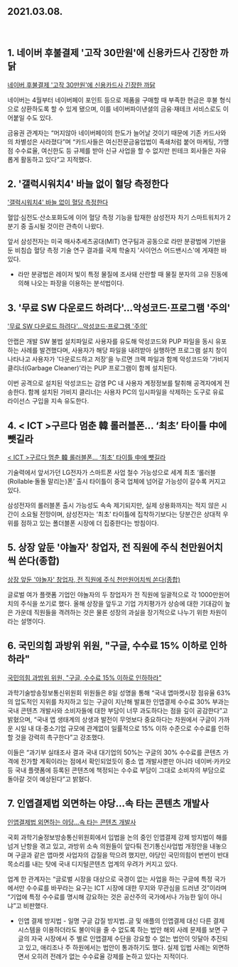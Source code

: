 ## 2021.03.08.

​    

## 1. 네이버 후불결제 '고작 30만원'에 신용카드사 긴장한 까닭

[네이버 후불결제 '고작 30만원'에 신용카드사 긴장한 까닭](https://post.naver.com/viewer/postView.nhn?volumeNo=30816348&memberNo=30808112)

네이버는 4월부터 네이버페이 포인트 등으로 제품을 구매할 때 부족한 현금은 후불 형식으로 상환하도록 할 수 있게 됐으며, 이를 네이버파이낸셜의 금융·재테크 서비스로도 이어붙일 수도 있다.

금융권 관계자는 “머지않아 네이버페이의 한도가 늘어날 것이기 때문에 기존 카드사와의 차별성은 사라졌다”며 “카드사들은 여신전문금융업법이 족쇄처럼 붙어 마케팅, 가맹점 수수료율, 여신한도 등 규제를 받아 신규 사업을 할 수 없지만 핀테크 회사들은 자유롭게 활동하고 있다”고 지적했다.



## 2. '갤럭시워치4' 바늘 없이 혈당 측정한다

['갤럭시워치4' 바늘 없이 혈당 측정한다](https://news.naver.com/main/read.nhn?mode=LSD&mid=shm&sid1=105&oid=008&aid=0004553446)

혈압·심전도·산소포화도에 이어 혈당 측정 기능을 탑재한 삼성전자 차기 스마트워치가 2분기 중 출시될 것이란 관측이 나왔다.

앞서 삼성전자는 미국 매사추세츠공대(MIT) 연구팀과 공동으로 라만 분광법에 기반을 둔 비침습 혈당 측정 기술 연구 결과를 국제 학술지 '사이언스 어드밴시스'에 게재한 바 있다. 

- 라만 분광법은 레이저 빛이 특정 물질에 조사돼 산란할 때 물질 분자의 고유 진동에 의해 나오는 파장을 이용하는 분석법이다. 



## 3. '무료 SW 다운로드 하려다'…악성코드·프로그램 '주의'

['무료 SW 다운로드 하려다'…악성코드·프로그램 '주의'](https://news.naver.com/main/read.nhn?mode=LSD&mid=shm&sid1=105&oid=031&aid=0000587025)

안랩은 개발 SW 불법 설치파일로 사용자를 유도해 악성코드와 PUP 파일을 동시 유포하는 사례를 발견했다며, 사용자가 해당 파일을 내려받아 실행하면 프로그램 설치 창이 나타나고 사용자가 '다운로드하고 저장'을 누르면 크랙 파일과 함께 악성코드와 '가비지 클리너(Garbage Cleaner)'라는 PUP 프로그램이 함께 설치된다.

이번 공격으로 설치된 악성코드는 감염 PC 내 사용자 계정정보를 탈취해 공격자에게 전송한다. 함께 설치된 가비지 클리너는 사용자 PC의 임시파일을 삭제하는 도구로 유료 라이선스 구입을 지속 유도한다.



## 4. < ICT >구르다 멈춘 韓 롤러블폰… ‘최초’ 타이틀 中에 뺏길라

[< ICT >구르다 멈춘 韓 롤러블폰… ‘최초’ 타이틀 中에 뺏길라](https://news.naver.com/main/read.nhn?mode=LSD&mid=shm&sid1=105&oid=021&aid=0002462848)

기술력에서 앞서가던 LG전자가 스마트폰 사업 철수 가능성으로 세계 최초 ‘롤러블(Rollable·돌돌 말리는)폰’ 출시 타이틀이 중국 업체에 넘어갈 가능성이 갈수록 커지고 있다. 

삼성전자의 롤러블폰 출시 가능성도 속속 제기되지만, 실제 상용화까지는 적지 않은 시간이 소요될 전망이며, 삼성전자는 ‘최초’ 타이틀에 집착하기보다는 당분간은 상대적 우위를 점하고 있는 폴더블폰 시장에 더 집중한다는 방침이다. 



## 5. 상장 앞둔 '야놀자' 창업자, 전 직원에 주식 천만원어치씩 쏜다(종합)

[상장 앞둔 '야놀자' 창업자, 전 직원에 주식 천만원어치씩 쏜다(종합)](https://news.naver.com/main/read.nhn?mode=LS2D&mid=shm&sid1=105&sid2=731&oid=003&aid=0010380541)

글로벌 여가 플랫폼 기업인 야놀자의 두 창업자가 전 직원에 일괄적으로 각 1000만원어치의 주식을 쏘기로 했다. 올해 상장을 앞두고 기업 가치평가가 상승에 대한 기대감이 높은 가운데 직원들을 격려하는 것은 물론 성장의 과실을 장기적으로 나누기 위한 차원이라는 설명이다.



## 6. 국민의힘 과방위 위원, "구글, 수수료 15% 이하로 인하하라"

[국민의힘 과방위 위원, "구글, 수수료 15% 이하로 인하하라"](https://news.naver.com/main/read.nhn?mode=LSD&mid=shm&sid1=105&oid=030&aid=0002931976)

과학기술방송정보통신위원회 위원들은 8일 성명을 통해 “국내 앱마켓시장 점유율 63%의 압도적인 지위를 차지하고 있는 구글이 지난해 발표한 인앱결제 수수료 30% 부과는 국내 콘텐츠 개발사와 소비자들에 대한 부담이 너무 과도하다는 점을 깊이 공감한다”고 밝혔으며, “국내 앱 생태계의 상생과 발전이 무엇보다 중요하다는 차원에서 구글이 가까운 시일 내 대·중소기업 규모에 관계없이 일률적으로 15% 이하 수준으로 수수료를 인하할 것을 강력히 촉구한다”고 강조했다.

이들은 “과기부 실태조사 결과 국내 대기업의 50%는 구글의 30% 수수료를 콘텐츠 가격에 전가할 계획이라는 점에서 확인되었듯이 중소 앱 개발사뿐만 아니라 네이버·카카오 등 국내 플랫폼에 등록된 콘텐츠에 책정되는 수수료 부담이 그대로 소비자의 부담으로 돌아갈 것이 예상된다”고 밝혔다.



## 7. 인앱결제법 외면하는 야당…속 타는 콘텐츠 개발사

[인앱결제법 외면하는 야당…속 타는 콘텐츠 개발사](https://news.naver.com/main/read.nhn?mode=LS2D&mid=shm&sid1=105&sid2=227&oid=092&aid=0002215420)

국회 과학기술정보방송통신위원회에서 입법을 논의 중인 인앱결제 강제 방지법이 해를 넘겨 난항을 겪고 있고, 과방위 소속 의원들이 앞다퉈 전기통신사업법 개정안을 내놓으며 구글과 같은 앱마켓 사업자의 갑질을 막으려 했지만, 야당인 국민의힘이 번번이 반대 목소리를 내는 탓에 국내 디지털콘텐츠 업계의 우려가 커지고 있다.

업계 한 관계자는 “글로벌 시장을 대상으로 국경이 없는 사업을 하는 구글에 특정 국가에서만 수수료를 바꾸라는 요구는 ICT 시장에 대한 무지와 무관심을 드러낸 것”이라며 “기업에 특정 수수료를 명시해 강요하는 것은 공산주의 국가에서나 가능한 일이 아니냐”고 비판했다.

* 인앱 결제 방지법 - 일명 구글 갑질 방지법..글 및 애플의 인앱결제 대신 다른 결제 시스템을 이용하더라도 불이익을 줄 수 없도록 하는 법안
  해외 사례 문제를 보면 구글의 자국 시장에서 주 별로 인앱결제 수단을 강요할 수 없는 법안이 잇달아 추진되고 있고, 애리조나 주 하원에서는 법안이 통과하기도 했다. 실제 입법 사례는 외면하면서 오히려 전례가 없는 수수료율 강제를 논하고 있다는 지적이다.